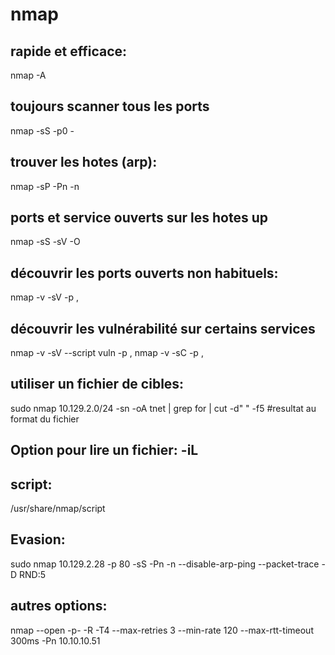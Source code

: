 # nmap

## rapide et efficace: 
nmap -A <target>

## toujours scanner tous les ports

nmap -sS -p0 - <target>

## trouver les hotes (arp):

nmap -sP -Pn -n  <subnet>

## ports et service ouverts sur les hotes up

nmap -sS -sV -O <target1> <target2>

## découvrir les ports ouverts non habituels:

nmap -v -sV -p <port1>,<port2> <target>

## découvrir les vulnérabilité sur certains services

nmap -v -sV --script vuln -p <port1>,<port2> <target>
nmap -v -sC -p <port1>,<port2> <target>

## utiliser un fichier de cibles: 

sudo nmap 10.129.2.0/24 -sn -oA tnet | grep for | cut -d" " -f5 #resultat au format du fichier

## Option pour lire un fichier: -iL <inputfilename>                         

##  script:
/usr/share/nmap/script

## Evasion:
sudo nmap 10.129.2.28 -p 80 -sS -Pn -n --disable-arp-ping --packet-trace -D RND:5

## autres options:
nmap --open -p- -R -T4 --max-retries 3 --min-rate 120 --max-rtt-timeout 300ms -Pn 10.10.10.51

